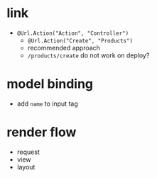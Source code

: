 # link

- `@Url.Action("Action", "Controller")`
  - `@Url.Action("Create", "Products")`
  - recommended approach
  - `/products/create` do not work on deploy?

# model binding

- add `name` to input tag

# render flow

- request
- view
- layout
